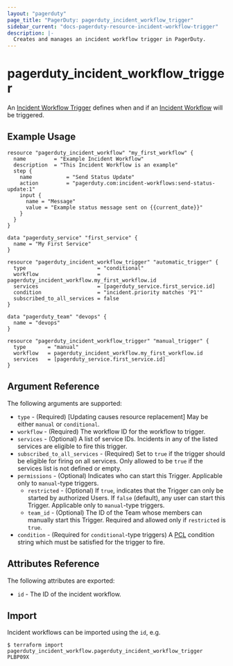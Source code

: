 ```yaml
---
layout: "pagerduty"
page_title: "PagerDuty: pagerduty_incident_workflow_trigger"
sidebar_current: "docs-pagerduty-resource-incident-workflow-trigger"
description: |-
  Creates and manages an incident workflow trigger in PagerDuty.
---
```


# pagerduty\_incident\_workflow\_trigger

An [Incident Workflow Trigger](https://support.pagerduty.com/docs/incident-workflows#triggers) defines when and if an [Incident Workflow](https://support.pagerduty.com/docs/incident-workflows) will be triggered.

## Example Usage

```hcl
resource "pagerduty_incident_workflow" "my_first_workflow" {
  name         = "Example Incident Workflow"
  description  = "This Incident Workflow is an example"
  step {
    name           = "Send Status Update"
    action         = "pagerduty.com:incident-workflows:send-status-update:1"
    input {
      name = "Message"
      value = "Example status message sent on {{current_date}}"
    }
  }
}

data "pagerduty_service" "first_service" {
  name = "My First Service"
}

resource "pagerduty_incident_workflow_trigger" "automatic_trigger" {
  type                       = "conditional"
  workflow                   = pagerduty_incident_workflow.my_first_workflow.id
  services                   = [pagerduty_service.first_service.id]
  condition                  = "incident.priority matches 'P1'"
  subscribed_to_all_services = false
}

data "pagerduty_team" "devops" {
  name = "devops"
}

resource "pagerduty_incident_workflow_trigger" "manual_trigger" {
  type       = "manual"
  workflow   = pagerduty_incident_workflow.my_first_workflow.id
  services   = [pagerduty_service.first_service.id]
}

```

## Argument Reference

The following arguments are supported:

* `type` - (Required) [Updating causes resource replacement] May be either `manual` or `conditional`.
* `workflow` - (Required) The workflow ID for the workflow to trigger.
* `services` - (Optional) A list of service IDs. Incidents in any of the listed services are eligible to fire this trigger.
* `subscribed_to_all_services` - (Required) Set to `true` if the trigger should be eligible for firing on all services. Only allowed to be `true` if the services list is not defined or empty.
* `permissions` - (Optional) Indicates who can start this Trigger. Applicable only to `manual`-type triggers.
  * `restricted` - (Optional) If `true`, indicates that the Trigger can only be started by authorized Users. If `false` (default), any user can start this Trigger. Applicable only to `manual`-type triggers.
  * `team_id` - (Optional) The ID of the Team whose members can manually start this Trigger. Required and allowed only if `restricted` is `true`.
* `condition` - (Required for `conditional`-type triggers) A [PCL](https://developer.pagerduty.com/docs/ZG9jOjM1NTE0MDc0-pcl-overview) condition string which must be satisfied for the trigger to fire.

## Attributes Reference

The following attributes are exported:

* `id` - The ID of the incident workflow.

## Import

Incident workflows can be imported using the `id`, e.g.

```
$ terraform import pagerduty_incident_workflow.pagerduty_incident_workflow_trigger PLBP09X
```

